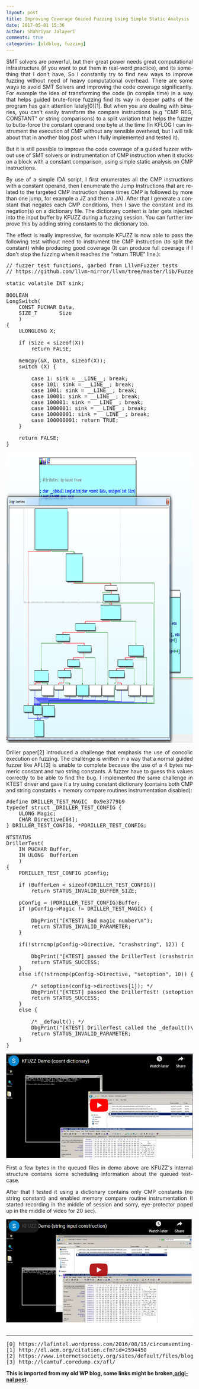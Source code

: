 ```yaml
---
layout: post
title: Improving Coverage Guided Fuzzing Using Simple Static Analysis
date: 2017-05-01 15:36
author: Shahriyar Jalayeri
comments: true
categories: [oldblog, fuzzing]
---
```


<div dir="ltr" lang="en">

<p style="text-align:justify;">SMT solvers are powerful, but their great power needs great computational infrastructure (if you want to put them in real-word practice), and its something that I don't have, So I constantly try to find new ways to improve fuzzing without need of heavy computational overhead. There are some ways to avoid SMT Solvers <span class="st"><span dir="rtl">and</span></span> improving the code coverage significantly. For example the idea of transforming the code (in compile time) in a way that helps guided brute-force fuzzing find its way in deeper paths of the program has gain attention lately[0][1]. But when you are dealing with binaries, you can't easily transform the compare instructions (e.g "CMP REG, CONSTANT" or string comparisons) to a split variation that helps the fuzzer to butte-force the constant operand one byte at the time (In KFLOG I can instrument the execution of CMP without any sensible overhead, but I will talk about that in another blog post when I fully implemented and tested it).</p>
<p style="text-align:justify;">But it is still possible to improve the code coverage of a guided fuzzer without use of SMT solvers or instrumentation of CMP instruction when it stucks on a block with a constant comparison, using simple static analysis on CMP instructions.</p>
<p style="text-align:justify;">By use of a simple IDA script, I first enumerates all the CMP instructions with a constant operand, then I enumerate the Jump Instructions that are related to the targeted CMP instruction (some times CMP is followed by more than one jump, for example a JZ and then a JA). After that I generate a constant that negates each CMP conditions, then I save the constant and its negation(s) on a dictionary file. The dictionary content is later gets injected into the input buffer by KFUZZ during a fuzzing session. You can further improve this by adding string constants to the dictionary too.</p>
<p style="text-align:justify;">The effect is really impressive, for example KFUZZ is now able to pass the following test without need to instrument the CMP instruction (to split the constant) while producing good coverage (It can produce full coverage if I don't stop the fuzzing when it reaches the "return TRUE" line.):</p>

<pre style="text-align:justify;">// fuzzer test functions, garbed from LllvmFuzzer tests
// https://github.com/llvm-mirror/llvm/tree/master/lib/Fuzzer/test

static volatile INT sink;

BOOLEAN
LongSwitch(
    CONST PUCHAR Data,
    SIZE_T       Size
    )
{
    ULONGLONG X;

    if (Size &lt; sizeof(X))
        return FALSE;

    memcpy(&amp;X, Data, sizeof(X));
    switch (X) {

        case 1: sink = __LINE__; break;
        case 101: sink = __LINE__; break;
        case 1001: sink = __LINE__; break;
        case 10001: sink = __LINE__; break;
        case 100001: sink = __LINE__; break;
        case 1000001: sink = __LINE__; break;
        case 10000001: sink = __LINE__; break;
        case 100000001: return TRUE;
    }

    return FALSE;
}</pre>
<img class="alignnone size-full wp-image-109" src="\assets\img\posts\longswitchcfg.png" alt="LongSwitchCFG" width="997" height="782" />
<p style="text-align:justify;">Driller paper[2] introduced a challenge that emphasis the use of concolic execution on fuzzing. The challenge is written in a way that a normal guided fuzzer like AFL[3] is unable to complete because the use of a 4 bytes numeric constant and two string constants. A fuzzer have to guess this values correctly to be able to find the bug. I implemented the same challenge in KTEST driver and gave it a try using constant dictionary (contains both CMP and string constants + memory compare routines instrumentation disabled):</p>

<pre>#define DRILLER_TEST_MAGIC  0x9e3779b9
typedef struct _DRILLER_TEST_CONFIG {
    ULONG Magic;
    CHAR Directive[64];
} DRILLER_TEST_CONFIG, *PDRILLER_TEST_CONFIG;

NTSTATUS
DrillerTest(
    IN PUCHAR Buffer,
    IN ULONG  BufferLen
    )
{
    PDRILLER_TEST_CONFIG pConfig;

    if (BufferLen &lt; sizeof(DRILLER_TEST_CONFIG))        
        return STATUS_INVALID_BUFFER_SIZE;

    pConfig = (PDRILLER_TEST_CONFIG)Buffer;    
    if (pConfig-&gt;Magic != DRILLER_TEST_MAGIC) {
        
        DbgPrint("[KTEST] Bad magic number\n");
        return STATUS_INVALID_PARAMETER;
    }

    if(!strncmp(pConfig-&gt;Directive, "crashstring", 12)) {
        
        DbgPrint("[KTEST] passed the DrillerTest (crashstring)!\n");
        return STATUS_SUCCESS;
    }
    else if(!strncmp(pConfig-&gt;Directive, "setoption", 10)) {

        /* setoption(config-&gt;directives[1]); */
        DbgPrint("[KTEST] passed the DrillerTest! (setoption)\n");
        return STATUS_SUCCESS;
    }
    else {

        /* _default(); */
        DbgPrint("[KTEST] DrillerTest called the _default()\n");
        return STATUS_INVALID_PARAMETER;
    }
}</pre>
<a href="https://youtu.be/nVYU9X98-J8">
<img src="\assets\img\posts\vid1.png" alt="https://youtu.be/nVYU9X98-J8">
</a>

<p style="text-align:justify;">First a few bytes in the queued files in demo above are KFUZZ's internal structure contains some scheduling information about the queued test-case.</p>
<p style="text-align:justify;">After that I tested it using a dictionary contains only CMP constants (no string constant) and enabled memory compare routine instrumentation (I started recording in the middle of session and sorry, eye-protector poped up in the middle of video for 20 sec).</p>

<a href="https://youtu.be/l2FwtnD2y78">
<img src="\assets\img\posts\vid2.png" alt="https://youtu.be/l2FwtnD2y78">
</a>


<hr />
<pre>
[0] https://lafintel.wordpress.com/2016/08/15/circumventing-fuzzing-roadblocks-with-compiler-transformations/
[1] http://dl.acm.org/citation.cfm?id=2594450
[2] https://www.internetsociety.org/sites/default/files/blogs-media/driller-augmenting-fuzzing-through-selective-symbolic-execution.pdf
[3] http://lcamtuf.coredump.cx/afl/
</pre>

<p><strong>This is imported from my old WP blog, some links might be broken,<a href="https://repret.wordpress.com/2017/05/01/improving-coverage-guided-fuzzing-using-static-analysis/">original post</a>.</strong></p>
